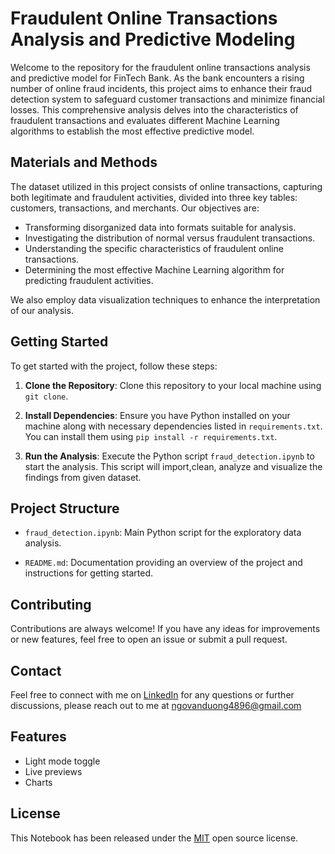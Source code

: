# Fraudulent Online Transactions Analysis and Predictive Modeling

Welcome to the repository for the fraudulent online transactions analysis and predictive model for FinTech Bank. As the bank encounters a rising number of online fraud incidents, this project aims to enhance their fraud detection system to safeguard customer transactions and minimize financial losses. This comprehensive analysis delves into the characteristics of fraudulent transactions and evaluates different Machine Learning algorithms to establish the most effective predictive model.

## Materials and Methods

The dataset utilized in this project consists of online transactions, capturing both legitimate and fraudulent activities, divided into three key tables: customers, transactions, and merchants. Our objectives are:

- Transforming disorganized data into formats suitable for analysis.
- Investigating the distribution of normal versus fraudulent transactions.
- Understanding the specific characteristics of fraudulent online transactions.
- Determining the most effective Machine Learning algorithm for predicting fraudulent activities.

We also employ data visualization techniques to enhance the interpretation of our analysis.

## Getting Started
To get started with the project, follow these steps:

1. **Clone the Repository**: Clone this repository to your local machine using `git clone`.

2. **Install Dependencies**: Ensure you have Python installed on your machine along with necessary dependencies listed in `requirements.txt`. You can install them using `pip install -r requirements.txt`.

3. **Run the Analysis**: Execute the Python script `fraud_detection.ipynb` to start the analysis. This script will import,clean, analyze and visualize the findings from given dataset.

## Project Structure
* `fraud_detection.ipynb`: Main Python script for the exploratory data analysis.

* `README.md`: Documentation providing an overview of the project and instructions for getting started.





## Contributing

Contributions are always welcome! If you have any ideas for improvements or new features, feel free to open an issue or submit a pull request.



## Contact

Feel free to connect with me on [LinkedIn](https://www.linkedin.com/in/van-duong-ngo-071586222/) for any questions or further discussions, please reach out to me at ngovanduong4896@gmail.com


## Features

- Light mode toggle
- Live previews
- Charts


## License

This Notebook has been released under the [MIT](https://choosealicense.com/licenses/mit/) open source license.

